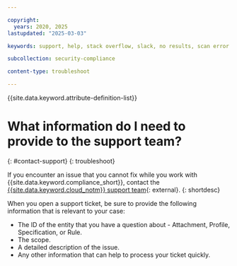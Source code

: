 ```yaml
---

copyright:
  years: 2020, 2025
lastupdated: "2025-03-03"

keywords: support, help, stack overflow, slack, no results, scan error

subcollection: security-compliance

content-type: troubleshoot

---
```


{{site.data.keyword.attribute-definition-list}}

# What information do I need to provide to the support team?
{: #contact-support}
{: troubleshoot}

If you encounter an issue that you cannot fix while you work with {{site.data.keyword.compliance_short}}, contact the [{{site.data.keyword.cloud_notm}} support team](https://www.ibm.com/cloud/support){: external}.
{: shortdesc}

When you open a support ticket, be sure to provide the following information that is relevant to your case:

* The ID of the entity that you have a question about - Attachment, Profile, Specification, or Rule.
* The scope.
* A detailed description of the issue.
* Any other information that can help to process your ticket quickly.
